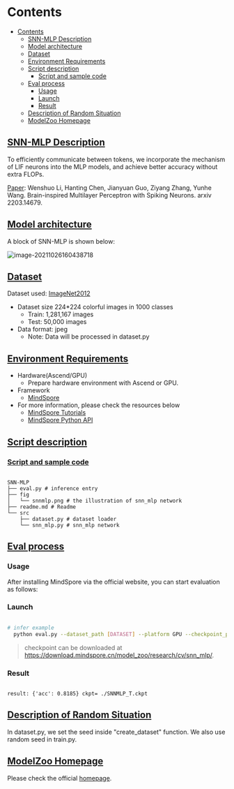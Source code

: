 # Contents

- [Contents](#contents)
    - [SNN-MLP Description](#snn-mlp-description)
    - [Model architecture](#model-architecture)
    - [Dataset](#dataset)
    - [Environment Requirements](#environment-requirements)
    - [Script description](#script-description)
        - [Script and sample code](#script-and-sample-code)
    - [Eval process](#eval-process)
        - [Usage](#usage)
        - [Launch](#launch)
        - [Result](#result)
    - [Description of Random Situation](#description-of-random-situation)
    - [ModelZoo Homepage](#modelzoo-homepage)

## [SNN-MLP Description](#contents)

 To efficiently communicate between tokens, we incorporate the mechanism of LIF neurons into the MLP models, and achieve better accuracy without extra FLOPs.

[Paper](https://arxiv.org/pdf/2203.14679.pdf): Wenshuo Li, Hanting Chen, Jianyuan Guo, Ziyang Zhang, Yunhe Wang. Brain-inspired Multilayer Perceptron with Spiking Neurons. arxiv 2203.14679.

## [Model architecture](#contents)

A block of SNN-MLP is shown below:

![image-20211026160438718](./snnmlp.png)

## [Dataset](#contents)

Dataset used: [ImageNet2012](http://www.image-net.org/)

- Dataset size 224*224 colorful images in 1000 classes
    - Train: 1,281,167 images  
    - Test: 50,000 images
- Data format: jpeg
    - Note: Data will be processed in dataset.py

## [Environment Requirements](#contents)

- Hardware(Ascend/GPU)
    - Prepare hardware environment with Ascend or GPU.
- Framework
    - [MindSpore](https://www.mindspore.cn/install/en)
- For more information, please check the resources below
    - [MindSpore Tutorials](https://www.mindspore.cn/tutorials/en/r1.8/index.html)
    - [MindSpore Python API](https://www.mindspore.cn/docs/en/r1.8/index.html)

## [Script description](#contents)

### [Script and sample code](#contents)

```text

SNN-MLP
├── eval.py # inference entry
├── fig
│   └── snnmlp.png # the illustration of snn_mlp network
├── readme.md # Readme
└── src
    ├── dataset.py # dataset loader
    └── snn_mlp.py # snn_mlp network

```

## [Eval process](#contents)

### Usage

After installing MindSpore via the official website, you can start evaluation as follows:

### Launch

```bash

# infer example
  python eval.py --dataset_path [DATASET] --platform GPU --checkpoint_path [CHECKPOINT_PATH] --model [snnmlp_t|snnmlp_s|snnmlp_b] #GPU

```

> checkpoint can be downloaded at https://download.mindspore.cn/model_zoo/research/cv/snn_mlp/.

### Result

```text

result: {'acc': 0.8185} ckpt= ./SNNMLP_T.ckpt

```

## [Description of Random Situation](#contents)

In dataset.py, we set the seed inside "create_dataset" function. We also use random seed in train.py.

## [ModelZoo Homepage](#contents)

Please check the official [homepage](https://gitee.com/mindspore/models).